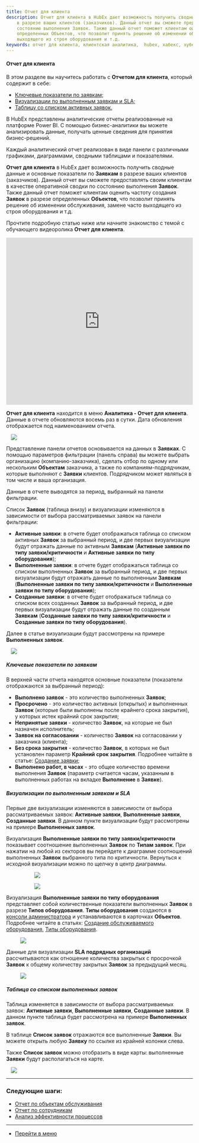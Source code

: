 ```yaml
---
title: Отчет для клиента
description: Отчет для клиента в HubEx дает возможность получить сводные данные и основные показатели по Заявкам
    в разрезе ваших клиентов (заказчиков). Данный отчет вы сможете предоставлять своим клиентам в качестве оперативной сводки по
    состоянию выполнения Заявок. Также данный отчет поможет клиентам оценить частоту создания Заявок в разреде
    определенных Объектов, что позволит принять решение об изменении обслуживания, замене часто
    выходящего из строя оборудования и т.д.
keywords: отчет для клиента, клиентская аналитика,  hubex, хабекс, хубекс, хабикс
---
```


#### Отчет для клиента
В этом разделе вы научитесь работать с <Strong>Отчетом для клиента</Strong>, который содержит в себе:
<html>
<meta charset="utf-8">

<ul>
    <li><a href="#kpi">Ключевые показатели по заявкам;</a></li>
    <li><a href="#diagramms">Визуализации по выполненным заявкам и SLA;</a></li>
    <li><a href="#table">Таблицу со списком активных заявок.</a></li>
 
</ul>
</html>

<body>
<p>В HubEx представлены аналитические отчеты реализованные на платформе Power BI. С помощью бизнес-аналитики вы
    можете анализировать данные, получать ценные сведения для принятия бизнес-решений.</p>
<p>Каждый аналитический отчет реализован в виде панели с различными графиками, диаграммами, сводными
    таблицами и показателями.</p>

<p><Strong>Отчет для клиента</Strong> в HubEx дает возможность получить сводные данные и основные показатели по <Strong>Заявкам</Strong>
    в разрезе ваших клиентов (заказчиков). Данный отчет вы сможете предоставлять своим клиентам в качестве оперативной сводки по
    состоянию выполнения <Strong>Заявок</Strong>. Также данный отчет поможет клиентам оценить частоту создания <Strong>Заявок</Strong> в разрезе
    определенных <Strong>Объектов</Strong>, что позволит принять решение об изменении обслуживания, замене часто
    выходящего из строя оборудования и т.д. </p>

    
 <p>Прочтите подробную статью ниже или начните знакомство с темой с обучающего видеоролика <strong>Отчет для клиента</strong>.</p>

<iframe src="https://www.youtube.com/embed/FOT_mWBU1vI" width="100%" height="450px" frameborder="0"
        allowfullscreen="allowfullscreen"></iframe>

<p><Strong>Отчет для клиента</Strong> находится в меню <Strong>Аналитика - Отчет для клиента</Strong>. Данные
    в отчете обновляются восемь раз в
    сутки.
    Дата
    обновления отображается под наименованием отчета. </p>
<div>
    <img style="margin: 0 auto; display: block; max-width: 95%;"
         src="/attachments/images/FAQ/USER/ClientsAnalitics/ClientsAnalitics.jpg"/>
</div>

<p>Представление панели отчетов основывается на данных в <Strong>Заявках</Strong>. С помощью параметров фильтрации (панель справа) вы можете выбрать организацию
    (компанию-заказчика), сделать отбор по одному или нескольким <Strong>Объектам</Strong> заказчика, а также по
    компаниям-подрядчикам, которые выполняют с <Strong>Заявки</Strong> клиентов. Подрядчиком может являться в том числе и ваша организация.
</p>
<p>Данные в отчете выводятся за период, выбранный на панели фильтрации.</p>
<p>Список <Strong>Заявок</Strong> (таблица внизу) и визуализации изменяются в зависимости от выбора рассматриваемых заявок на панели фильтрации:</p>
<ul>
<li><Strong>Активные заявки</Strong>: в отчете будет отображаться таблица со списком активных <Strong>Заявок</Strong> за выбранный период, и две первых визуализации будут отражать данные по активным <Strong>Заявкам</Strong> (<Strong>Активные заявки по типу заявки/критичности</Strong> и <Strong>Активные заявки по типу оборудования</Strong>);</li>
<li><Strong>Выполненные заявки</Strong>: в отчете будет отображаться таблица со списком выполненных <Strong>Заявок</Strong> за выбранный период, и две первых визуализации будут отражать данные по выполненным <Strong>Заявкам</Strong> (<Strong>Выполненные заявки по типу заявки/критичности</Strong> и <Strong>Выполненные заявки по типу оборудования</Strong>);</li>
<li><Strong>Созданные заявки</Strong>: в отчете будет отображаться таблица со списком всех созданных <Strong>Заявок</Strong> за выбранный период, и две первых визуализации будут отражать данные по созданным <Strong>Заявкам</Strong> (<Strong>Созданные заявки по типу заявки/критичности</Strong> и <Strong>Созданные заявки по типу оборудования</Strong>).</li>
</ul>

<p>Далее в статье визуализации будут рассмотрены на примере <Strong>Выполненных заявок</Strong>.</p>

<div>
    <img style="margin: 0 auto; display: block; max-width: 95%;"
         src="/attachments/images/FAQ/USER/ClientsAnalitics/ClientsAnalitics2.jpg"/>
</div>


<h5 id="kpi">Ключевые показатели по заявкам</h5>
<p>В верхней части отчета находятся основные показатели (показатели отображаются за выбранный период):</p>
<ul>
<li><Strong>Выполнено заявок</Strong> - это количество выполненных <Strong>Заявок</Strong>;</li>
<li><Strong>Просрочено</Strong> - это количество активных (открытых) и выполненных <Strong>Заявок</Strong> (которые были выполнены после крайнего срока закрытия), у которых истек крайний срок закрытия;</li>
<li><Strong>Непринятые заявки</Strong> - количество <Strong>Заявок</Strong>, на которые не был назначен исполнитель;</li>
<li><Strong>Заявок на согласовании</Strong> - количество <Strong>Заявок</Strong> на согласовании у заказчика (клиента);</li> 
<li><Strong>Без срока закрытия</Strong> - количество <Strong>Заявок</Strong>, в которых не был установлен параметр <Strong>Крайний срок закрытия</Strong>. Подробнее читайте в статье: <a href="https://wiki.hubex.ru/docs/FAQ/RU/user/CreatingTicket.html">Создание заявки</a>;</li>
<li><Strong>Выполнено работ, в часах</Strong> - это общее количество времени выполнения <Strong>Заявок</Strong> (параметр считается часам, указанным в выполненных работах на вкладке <Strong>Выполнение</Strong> в <Strong>Заявке</Strong>).</li>

</ul>

<h5 id="diagramms">Визуализации по выполненным заявкам и SLA</h5>
<p>Первые две визуализации изменяются в зависимости от выбора рассматриваемых заявок: <Strong>Активные заявки</Strong>, <Strong>Выполненные заявки</Strong>, <Strong>Созданные заявки</Strong>. В данном пункте визуализации будут рассмотрены на примере <Strong>Выполненных заявок</Strong>. </p>

<p>Визуализация <Strong>Выполненные заявки по типу заявки/критичности</Strong> показывает соотношение выполненных <Strong>Заявок</Strong> по <Strong>Типам заявок</Strong>. При
    нажатии на любой из секторов вы перейдете к диаграмме соотношений выполненных <Strong>Заявок</Strong> выбранного типа по
    критичности. Вернуться к исходной визуализации можно по щелчку в центр диаграммы.</p>

<div>
    <img style="margin: 0 auto; display: block; max-width: 70%;"
         src="/attachments/images/FAQ/USER/ClientsAnalitics/TypeCritical.jpg"/>
</div>

<p><div>
    <img style="margin: 0 auto; display: block; max-width: 70%;"
         src="/attachments/images/FAQ/USER/ClientsAnalitics/TypeCritical2.jpg"/>
</div></p>

<p>Визуализация <Strong>Выполненные заявки по типу оборудования</Strong> представляет собой количественные показатели выполненных <Strong>Заявок</Strong> в разрезе <Strong>Типов
    оборудования</Strong>. <Strong>Типы оборудования</Strong> создаются в <a
            href="https://wiki.hubex.ru/docs/FAQ/RU/admin/HowToEnterTheAdmin.html">консоли
        администратора</a> и устанавливаются в карточках <Strong>Объектов</Strong>. Подробнее
    читайте в статьях: <a href="https://wiki.hubex.ru/docs/FAQ/RU/user/CreatingObjects.html">Создание обслуживаемого
        оборудования</a>, <a href="https://wiki.hubex.ru/docs/FAQ/RU/admin/ObjectsType.html">Типы оборудования</a>.</p>
        
<div>
    <img style="margin: 0 auto; display: block; max-width: 85%;"
         src="/attachments/images/FAQ/USER/ClientsAnalitics/Diagram.jpg"/>
</div>

<p>Данные для визуализации <Strong>SLA подрядных организаций</Strong> рассчитываются как отношение количества закрытых с
    просрочкой <Strong>Заявок</Strong> к общему количеству закрытых <Strong>Заявок</Strong> за предыдущий месяц.</p>
    
<div>
    <img style="margin: 0 auto; display: block; max-width: 85%;"
         src="/attachments/images/FAQ/USER/ClientsAnalitics/Diagram2.jpg"/>
</div>


<h5 id="table">Таблица со списком выполненных заявок</h5>
<p>Таблица изменяется в зависимости от выбора рассматриваемых заявок: <Strong>Активные заявки</Strong>, <Strong>Выполненные заявки</Strong>, <Strong>Созданные заявки</Strong>. В данном пункте таблица будет рассмотрена на примере <Strong>Выполненных заявок</Strong>.</p>
<p>В таблице <Strong>Список заявок</Strong> отражаются все выполненные <Strong>Заявки</Strong>. Вы можете открыть любую <Strong>Заявку</Strong> по ссылке из крайней колонки слева. </p>

<p>Также <Strong>Список заявок</Strong> можно отобразить в виде карты: выполненные <Strong>Заявки</Strong> будут располагаться на карте.</p>


<div>
    <img style="margin: 0 auto; display: block; max-width: 95%;"
         src="/attachments/images/FAQ/USER/ClientsAnalitics/list.jpg"/>
</div>

</body>


___
### Следующие шаги:
- [Отчет по объектам обслуживания](./ObjectsAnalytics.md)
- [Отчет по сотрудникам](./EngineersAnalytics.md)
- [Анализ эффективности процессов](./ProcessEfficiency.md)

___
- [Перейти в меню](http://wiki.hubex.ru)
